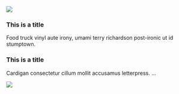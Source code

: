 <div class="figureset">
	<div class="figureset-figure">
		<img src="https://secure.dev.meetup.com/8145363791243687841/img/sassquatch_assets/100.gif" />
	</div>
	<div class="figureset-description">
		<h3>This is a title</h3>
		<p>Food truck vinyl aute irony, umami terry richardson post-ironic ut id stumptown.</p>
	</div>
</div>

<div class="figureset-right">
	<div class="figureset-description">
		<h3>This is a title</h3>
		<p>Cardigan consectetur cillum mollit accusamus letterpress. ...</p>
	</div>
	<div class="figureset-figure">
		<img src="http://placekitten.com/g/140/140" />
	</div>
</div>
